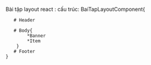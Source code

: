 Bài tập layout react :
cấu trúc: BaiTapLayoutComponent{

       # Header

       # Body{
            *Banner
            *Item
        }
       # Footer
    }
